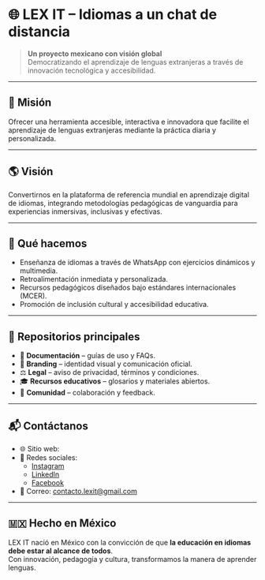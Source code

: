# 🌐 LEX IT – Idiomas a un chat de distancia  

> **Un proyecto mexicano con visión global**  
> Democratizando el aprendizaje de lenguas extranjeras a través de innovación tecnológica y accesibilidad.  

---

## 🎯 Misión
Ofrecer una herramienta accesible, interactiva e innovadora que facilite el aprendizaje de lenguas extranjeras mediante la práctica diaria y personalizada.  

---

## 🌎 Visión
Convertirnos en la plataforma de referencia mundial en aprendizaje digital de idiomas, integrando metodologías pedagógicas de vanguardia para experiencias inmersivas, inclusivas y efectivas.  

---

## 🚀 Qué hacemos
- Enseñanza de idiomas a través de WhatsApp con ejercicios dinámicos y multimedia.  
- Retroalimentación inmediata y personalizada.  
- Recursos pedagógicos diseñados bajo estándares internacionales (MCER).  
- Promoción de inclusión cultural y accesibilidad educativa.  

---

## 📂 Repositorios principales
- 📘 **Documentación** – guías de uso y FAQs.  
- 🎨 **Branding** – identidad visual y comunicación oficial.  
- ⚖️ **Legal** – aviso de privacidad, términos y condiciones.  
- 🎓 **Recursos educativos** – glosarios y materiales abiertos.  
- 🤝 **Comunidad** – colaboración y feedback.  

---

## 📬 Contáctanos
- 🌐 Sitio web: 
- 🔗 Redes sociales: 
    - [Instagram](https://www.instagram.com/lex_it_mx/)
    - [LinkedIn](https://linkedin.com/company/lenguas-extranjeras-e-inmersión-tecnológica)  
    - [Facebook](https://www.facebook.com/LEXIT.Academia)
- 📧 Correo: contacto.lexit@gmail.com

---

## 🇲🇽 Hecho en México
LEX IT nació en México con la convicción de que **la educación en idiomas debe estar al alcance de todos**.  
Con innovación, pedagogía y cultura, transformamos la manera de aprender lenguas.  
